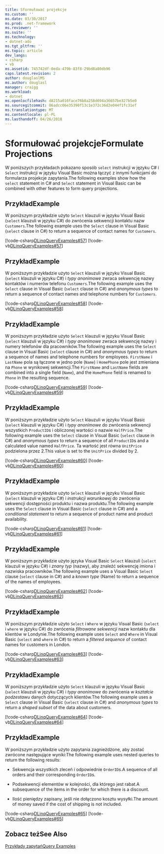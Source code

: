 ```yaml
---
title: Sformułować projekcje
ms.custom: ''
ms.date: 03/30/2017
ms.prod: .net-framework
ms.reviewer: ''
ms.suite: ''
ms.technology:
- dotnet-ado
ms.tgt_pltfrm: ''
ms.topic: article
dev_langs:
- csharp
- vb
ms.assetid: 745742df-0eda-479b-83f8-29bd8a80db96
caps.latest.revision: 2
author: douglaslMS
ms.author: douglasl
manager: craigg
ms.workload:
- dotnet
ms.openlocfilehash: d8215a016face76b8a258d694a36657be327b5e0
ms.sourcegitcommit: 86adcc06e35390f13c1e372c36d2e044f1fc31ef
ms.translationtype: MT
ms.contentlocale: pl-PL
ms.lasthandoff: 04/26/2018
---
```

# <a name="formulate-projections"></a><span data-ttu-id="1fffe-102">Sformułować projekcje</span><span class="sxs-lookup"><span data-stu-id="1fffe-102">Formulate Projections</span></span>
<span data-ttu-id="1fffe-103">W poniższych przykładach pokazano sposób `select` instrukcji w języku C# i `Select` instrukcji w języku Visual Basic można łączyć z innymi funkcjami do formularza projekcje zapytania.</span><span class="sxs-lookup"><span data-stu-id="1fffe-103">The following examples show how the `select` statement in C# and `Select` statement in Visual Basic can be combined with other features to form query projections.</span></span>  
  
## <a name="example"></a><span data-ttu-id="1fffe-104">Przykład</span><span class="sxs-lookup"><span data-stu-id="1fffe-104">Example</span></span>  
 <span data-ttu-id="1fffe-105">W poniższym przykładzie użyto `Select` klauzuli w języku Visual Basic (`select` klauzuli w języku C#) do zwrócenia sekwencji kontaktu nazw `Customers`.</span><span class="sxs-lookup"><span data-stu-id="1fffe-105">The following example uses the `Select` clause in Visual Basic (`select` clause in C#) to return a sequence of contact names for `Customers`.</span></span>  
  
 [!code-csharp[DLinqQueryExamples#57](../../../../../../samples/snippets/csharp/VS_Snippets_Data/DLinqQueryExamples/cs/Program.cs#57)]
 [!code-vb[DLinqQueryExamples#57](../../../../../../samples/snippets/visualbasic/VS_Snippets_Data/DLinqQueryExamples/vb/Module1.vb#57)]  
  
## <a name="example"></a><span data-ttu-id="1fffe-106">Przykład</span><span class="sxs-lookup"><span data-stu-id="1fffe-106">Example</span></span>  
 <span data-ttu-id="1fffe-107">W poniższym przykładzie użyto `Select` klauzuli w języku Visual Basic (`select` klauzuli w języku C#) i *typy anonimowe* zwraca sekwencję nazwy kontaktów i numerów telefonu `Customers`.</span><span class="sxs-lookup"><span data-stu-id="1fffe-107">The following example uses the `Select` clause in Visual Basic (`select` clause in C#) and *anonymous types* to return a sequence of contact names and telephone numbers for `Customers`.</span></span>  
  
 [!code-csharp[DLinqQueryExamples#58](../../../../../../samples/snippets/csharp/VS_Snippets_Data/DLinqQueryExamples/cs/Program.cs#58)]
 [!code-vb[DLinqQueryExamples#58](../../../../../../samples/snippets/visualbasic/VS_Snippets_Data/DLinqQueryExamples/vb/Module1.vb#58)]  
  
## <a name="example"></a><span data-ttu-id="1fffe-108">Przykład</span><span class="sxs-lookup"><span data-stu-id="1fffe-108">Example</span></span>  
 <span data-ttu-id="1fffe-109">W poniższym przykładzie użyto `Select` klauzuli w języku Visual Basic (`select` klauzuli w języku C#) i *typy anonimowe* zwraca sekwencję nazwy i numery telefonów dla pracowników.</span><span class="sxs-lookup"><span data-stu-id="1fffe-109">The following example uses the `Select` clause in Visual Basic (`select` clause in C#) and *anonymous types* to return a sequence of names and telephone numbers for employees.</span></span> <span data-ttu-id="1fffe-110">`FirstName` i `LastName` pola są łączone w jedno pole (`Name`) i `HomePhone` pole jest zmieniana na `Phone` w wynikowej sekwencji.</span><span class="sxs-lookup"><span data-stu-id="1fffe-110">The `FirstName` and `LastName` fields are combined into a single field (`Name`), and the `HomePhone` field is renamed to `Phone` in the resulting sequence.</span></span>  
  
 [!code-csharp[DLinqQueryExamples#59](../../../../../../samples/snippets/csharp/VS_Snippets_Data/DLinqQueryExamples/cs/Program.cs#59)]
 [!code-vb[DLinqQueryExamples#59](../../../../../../samples/snippets/visualbasic/VS_Snippets_Data/DLinqQueryExamples/vb/Module1.vb#59)]  
  
## <a name="example"></a><span data-ttu-id="1fffe-111">Przykład</span><span class="sxs-lookup"><span data-stu-id="1fffe-111">Example</span></span>  
 <span data-ttu-id="1fffe-112">W poniższym przykładzie użyto `Select` klauzuli w języku Visual Basic (`select` klauzuli w języku C#) i *typy anonimowe* do zwrócenia sekwencji wszystkich `ProductID`s i obliczonej wartości o nazwie `HalfPrice`.</span><span class="sxs-lookup"><span data-stu-id="1fffe-112">The following example uses the `Select` clause in Visual Basic (`select` clause in C#) and *anonymous types* to return a sequence of all `ProductID`s and a calculated value named `HalfPrice`.</span></span> <span data-ttu-id="1fffe-113">Ta wartość jest równa `UnitPrice` podzielona przez 2.</span><span class="sxs-lookup"><span data-stu-id="1fffe-113">This value is set to the `UnitPrice` divided by 2.</span></span>  
  
 [!code-csharp[DLinqQueryExamples#60](../../../../../../samples/snippets/csharp/VS_Snippets_Data/DLinqQueryExamples/cs/Program.cs#60)]
 [!code-vb[DLinqQueryExamples#60](../../../../../../samples/snippets/visualbasic/VS_Snippets_Data/DLinqQueryExamples/vb/Module1.vb#60)]  
  
## <a name="example"></a><span data-ttu-id="1fffe-114">Przykład</span><span class="sxs-lookup"><span data-stu-id="1fffe-114">Example</span></span>  
 <span data-ttu-id="1fffe-115">W poniższym przykładzie użyto `Select` klauzuli w języku Visual Basic (`select` klauzuli w języku C#) i *instrukcji warunkowej* do zwrócenia sekwencji dostępności produktu i nazwa produktu.</span><span class="sxs-lookup"><span data-stu-id="1fffe-115">The following example uses the `Select` clause in Visual Basic (`select` clause in C#) and a *conditional statement* to return a sequence of product name and product availability.</span></span>  
  
 [!code-csharp[DLinqQueryExamples#61](../../../../../../samples/snippets/csharp/VS_Snippets_Data/DLinqQueryExamples/cs/Program.cs#61)]
 [!code-vb[DLinqQueryExamples#61](../../../../../../samples/snippets/visualbasic/VS_Snippets_Data/DLinqQueryExamples/vb/Module1.vb#61)]  
  
## <a name="example"></a><span data-ttu-id="1fffe-116">Przykład</span><span class="sxs-lookup"><span data-stu-id="1fffe-116">Example</span></span>  
 <span data-ttu-id="1fffe-117">W poniższym przykładzie użyto języka Visual Basic `Select` klauzuli (`select` klauzuli w języku C#) i *znany typ* (nazwy), aby znaleźć sekwencję imiona i nazwiska pracowników.</span><span class="sxs-lookup"><span data-stu-id="1fffe-117">The following example uses a Visual Basic `Select` clause (`select` clause in C#) and a *known type* (Name) to return a sequence of the names of employees.</span></span>  
  
 [!code-csharp[DLinqQueryExamples#62](../../../../../../samples/snippets/csharp/VS_Snippets_Data/DLinqQueryExamples/cs/Program.cs#62)]
 [!code-vb[DLinqQueryExamples#62](../../../../../../samples/snippets/visualbasic/VS_Snippets_Data/DLinqQueryExamples/vb/Module1.vb#62)]  
  
## <a name="example"></a><span data-ttu-id="1fffe-118">Przykład</span><span class="sxs-lookup"><span data-stu-id="1fffe-118">Example</span></span>  
 <span data-ttu-id="1fffe-119">W poniższym przykładzie użyto `Select` i `Where` w języku Visual Basic (`select` i `where` w języku C#) do zwrócenia *filtrowane sekwencji* nazw kontaktu dla klientów w Londynie.</span><span class="sxs-lookup"><span data-stu-id="1fffe-119">The following example uses `Select` and `Where` in Visual Basic (`select` and `where` in C#) to return a *filtered sequence* of contact names for customers in London.</span></span>  
  
 [!code-csharp[DLinqQueryExamples#63](../../../../../../samples/snippets/csharp/VS_Snippets_Data/DLinqQueryExamples/cs/Program.cs#63)]
 [!code-vb[DLinqQueryExamples#63](../../../../../../samples/snippets/visualbasic/VS_Snippets_Data/DLinqQueryExamples/vb/Module1.vb#63)]  
  
## <a name="example"></a><span data-ttu-id="1fffe-120">Przykład</span><span class="sxs-lookup"><span data-stu-id="1fffe-120">Example</span></span>  
 <span data-ttu-id="1fffe-121">W poniższym przykładzie użyto `Select` klauzuli w języku Visual Basic (`select` klauzuli w języku C#) i *typy anonimowe* do zwrócenia *w kształcie podzestawu* danych dotyczących klientów.</span><span class="sxs-lookup"><span data-stu-id="1fffe-121">The following example uses a `Select` clause in Visual Basic (`select` clause in C#) and *anonymous types* to return a *shaped subset* of the data about customers.</span></span>  
  
 [!code-csharp[DLinqQueryExamples#64](../../../../../../samples/snippets/csharp/VS_Snippets_Data/DLinqQueryExamples/cs/Program.cs#64)]
 [!code-vb[DLinqQueryExamples#64](../../../../../../samples/snippets/visualbasic/VS_Snippets_Data/DLinqQueryExamples/vb/Module1.vb#64)]  
  
## <a name="example"></a><span data-ttu-id="1fffe-122">Przykład</span><span class="sxs-lookup"><span data-stu-id="1fffe-122">Example</span></span>  
 <span data-ttu-id="1fffe-123">W poniższym przykładzie użyto zapytania zagnieżdżone, aby zostać zwrócone następujące wyniki:</span><span class="sxs-lookup"><span data-stu-id="1fffe-123">The following example uses nested queries to return the following results:</span></span>  
  
-   <span data-ttu-id="1fffe-124">Sekwencja wszystkich zleceń i odpowiednie `OrderID`s.</span><span class="sxs-lookup"><span data-stu-id="1fffe-124">A sequence of all orders and their corresponding `OrderID`s.</span></span>  
  
-   <span data-ttu-id="1fffe-125">Podsekwencji elementów w kolejności, dla którego jest rabat.</span><span class="sxs-lookup"><span data-stu-id="1fffe-125">A subsequence of the items in the order for which there is a discount.</span></span>  
  
-   <span data-ttu-id="1fffe-126">Ilość pieniędzy zapisany, jeśli nie dołączono kosztu wysyłki.</span><span class="sxs-lookup"><span data-stu-id="1fffe-126">The amount of money saved if the cost of shipping is not included.</span></span>  
  
 [!code-csharp[DLinqQueryExamples#65](../../../../../../samples/snippets/csharp/VS_Snippets_Data/DLinqQueryExamples/cs/Program.cs#65)]
 [!code-vb[DLinqQueryExamples#65](../../../../../../samples/snippets/visualbasic/VS_Snippets_Data/DLinqQueryExamples/vb/Module1.vb#65)]  
  
## <a name="see-also"></a><span data-ttu-id="1fffe-127">Zobacz też</span><span class="sxs-lookup"><span data-stu-id="1fffe-127">See Also</span></span>  
 [<span data-ttu-id="1fffe-128">Przykłady zapytań</span><span class="sxs-lookup"><span data-stu-id="1fffe-128">Query Examples</span></span>](../../../../../../docs/framework/data/adonet/sql/linq/query-examples.md)
